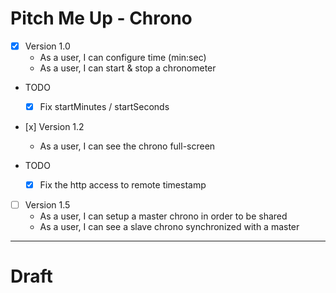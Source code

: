 # Pitch Me Up - Chrono

* [x] Version 1.0
    * As a user, I can configure time (min:sec)
    * As a user, I can start & stop a chronometer

* TODO
    * [x] Fix startMinutes / startSeconds

* [x] Version 1.2
    * As a user, I can see the chrono full-screen

* TODO
    * [x] Fix the http access to remote timestamp

* [ ] Version 1.5
    * As a user, I can setup a master chrono in order to be shared
    * As a user, I can see a slave chrono synchronized with a master


---

# Draft

<App>
    <Chrono>
        <Digits/>
        <Controls/>
        <SharedControls>
    <Chrono/>
</App>